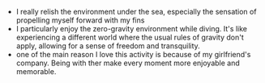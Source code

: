 
- I really relish the environment under the sea, especially the sensation of propelling myself forward with my fins
- I particularly enjoy the zero-gravity environment while diving. It's like experiencing a different world where the usual rules of gravity don't apply, allowing for a sense of freedom and transquility.
- one of the main reason I love this activity is because of my girlfriend's company. Being with ther make every moment more enjoyable and memorable.